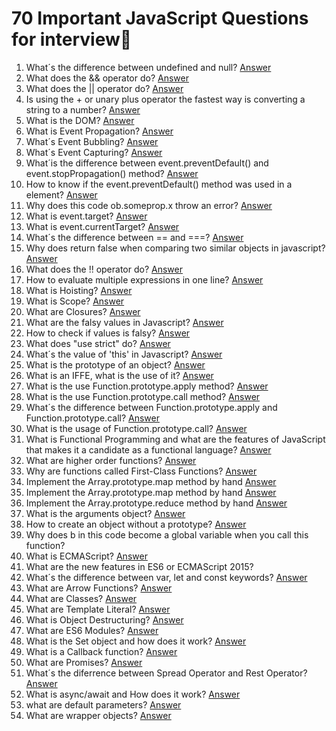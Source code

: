 # 70 Important JavaScript Questions for interview💭
1. What´s the difference between undefined and null? [Answer](https://youtu.be/2piRrupO8mY)
2. What does the && operator do? [Answer](https://youtu.be/HPiJSFqKIPc)
3. What does the || operator do? [Answer](https://youtu.be/9qsrHjsvi08)
4. Is using the + or unary plus operator the fastest way is converting a string to a number? [Answer](https://youtu.be/h3eohpTcppI)
5. What is the DOM? [Answer](https://youtu.be/GFoPysTdpxU)
6. What is Event Propagation? [Answer](https://youtu.be/VtxcpxqkD-s)
7. What´s Event Bubbling? [Answer](https://youtu.be/HATzHzqNRAg)
8. What´s Event Capturing? [Answer](https://youtu.be/eE_GscMnAlg)
9. What´is the difference between event.preventDefault() and event.stopPropagation() method? [Answer](https://youtu.be/G_NbhZGA4l8)
10. How to know if the event.preventDefault() method was used in a element? [Answer](https://youtu.be/E0vbO3XFRQw)
11. Why does this code ob.someprop.x throw an error? [Answer](https://youtu.be/vy576-9enrw)
12. What is event.target? [Answer](https://youtu.be/mAyevQQzjVA)
13. What is event.currentTarget? [Answer](https://youtu.be/xa9yCnI_ywQ)
14. What´s the difference between == and ===? [Answer](https://youtu.be/BjX9ZZtg1I0)
15. Why does return false when comparing two similar objects in javascript? [Answer](https://youtu.be/lwF_ze-9khw)
16. What does the !! operator do? [Answer](https://youtu.be/l2XC6f3DNzw)
17. How to evaluate multiple expressions in one line? [Answer](https://youtu.be/iA5bYo5r_iY)
18. What is Hoisting? [Answer](https://youtu.be/ZXnsQYqu1d0)
19. What is Scope? [Answer](https://youtu.be/yw44kCmJWXM)
20. What are Closures? [Answer](https://youtu.be/AKzno3oYHj0)
21. What are the falsy values in Javascript? [Answer](https://youtu.be/Y_ObJxDPQWo)
22. How to check if values is falsy? [Answer](https://youtu.be/eKWlE_hlLI8)
23. What does "use strict" do? [Answer](https://youtu.be/6gCJGBydmj4)
24. What´s the value of 'this' in Javascript? [Answer](https://youtu.be/-DSuFb-LK4o)
25. What is the prototype of an object? [Answer](https://youtu.be/48mk1I1Vyn0)
26. What is an IFFE, what is the use of it? [Answer](https://youtu.be/wvf2LxfmkeE)
27. What is the use Function.prototype.apply method? [Answer](https://youtu.be/kHyrfrrKI_o)
28. What is the use Function.prototype.call method? [Answer](https://youtu.be/mWiYFhyAAr4)
29. What´s the difference between Function.prototype.apply and Function.prototype.call? [Answer](https://youtu.be/uBiNxZIC668)
30. What is the usage of Function.prototype.call? [Answer](https://youtu.be/l0CvucXTGKo)
31. What is Functional Programming and what are the features of JavaScript that makes it a candidate as a functional language? [Answer](https://youtu.be/hXOwooLgn8Q)
32. What are higher order functions? [Answer](https://youtu.be/0jzqqITaAdM)
33. Why are functions called First-Class Functions? [Answer](https://youtu.be/2o7aAe75Dw8)
34. Implement the Array.prototype.map method by hand [Answer](https://youtu.be/xg0V0gkzByM)
35. Implement the Array.prototype.map method by hand [Answer](https://youtu.be/1PT_wVPP2ss)
36. Implement the Array.prototype.reduce method by hand [Answer](https://youtu.be/KFukxYONugs)
37. What is the arguments object? [Answer](https://youtu.be/UnOoZlqnuqQ)
38. How to create an object without a prototype? [Answer](https://youtu.be/UwsoeqPV6HI)
39. Why does b in this code become a global variable when you call this function?
40. What is ECMAScript? [Answer](https://youtu.be/NiiLOT_rsTI)
41. What are the new features in ES6 or ECMAScript 2015?
42. What´s the difference between var, let and const keywords? [Answer](https://youtu.be/xYoR86l1ftI)
43. What are Arrow Functions? [Answer](https://youtu.be/Do9q7qGVu4U)
44. What are Classes? [Answer](https://youtu.be/9g4OiqYUa5s)
45. What are Template Literal? [Answer](https://youtu.be/h5zgKkM9t6o)
46. What is Object Destructuring? [Answer](https://youtu.be/L_jj0aGyxjM)
47. What are ES6 Modules? [Answer](https://youtu.be/SkB7qk2rs4Y)
48. What is the Set object and how does it work? [Answer](https://youtu.be/bMtU3j5dEDc)
49. What is a Callback function? [Answer](https://youtu.be/wlOP82O-izA)
50. What are Promises? [Answer](https://youtu.be/TpoN3Ht6ZkE)
51. What´s the diferrence between Spread Operator and Rest Operator? [Answer](https://youtu.be/NiW8C9ufKJM)
52. What is async/await and How does it work? [Answer](https://youtu.be/naE8oVNygYY)
53. what are default parameters? [Answer](https://youtu.be/9LuIGNiw8aw) 
54. What are wrapper objects? [Answer](https://youtu.be/6MJ3C1xWenw) 